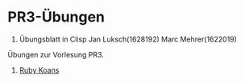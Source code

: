 # PR3-Übungen

1. Übungsblatt in Clisp
Jan Luksch(1628192)
Marc Mehrer(1622019)

Übungen zur Vorlesung PR3.

  1. [Ruby Koans](koans)


